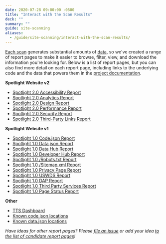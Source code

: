 ```yaml
---
date: 2020-07-28 09:00:00 -0500
title: "Interact with the Scan Results"
deck: ""
summary: ""
guide: site-scanning
aliases:
  - /guide/site-scanning/interact-with-the-scan-results/
---
```


[Each scan](/guide/site-scanning/about-each-scan/) generates substantial amounts of [data](/guide/site-scanning/download-the-data/), so we've created a range of report pages to make it easier to browse, filter, view, and download the information you're looking for.  Below is a list of report pages, but you can also find more detail on each report page, including links to the underlying code and the data that powers them in the [project documentation](https://github.com/18F/site-scanning-documentation/tree/main/report-pages#readme).  


**Spotlight Website v2**

* [Spotlight 2.0 Accessibility Report](https://federalist-05e4f538-b6c2-49a0-a38c-262ad093ad6d.app.cloud.gov/site/18f/spotlight-ui/accessibility) 
* [Spotlight 2.0 Analytics Report](https://federalist-05e4f538-b6c2-49a0-a38c-262ad093ad6d.app.cloud.gov/site/18f/spotlight-ui/analytics) 
* [Spotlight 2.0 Design Report](https://federalist-05e4f538-b6c2-49a0-a38c-262ad093ad6d.app.cloud.gov/site/18f/spotlight-ui/design)
* [Spotlight 2.0 Performance Report](https://federalist-05e4f538-b6c2-49a0-a38c-262ad093ad6d.app.cloud.gov/site/18f/spotlight-ui/performance)
* [Spotlight 2.0 Security Report](https://federalist-05e4f538-b6c2-49a0-a38c-262ad093ad6d.app.cloud.gov/site/18f/spotlight-ui/security) 
* [Spotlight 2.0 Third-Party Links Report](https://federalist-05e4f538-b6c2-49a0-a38c-262ad093ad6d.app.cloud.gov/site/18f/spotlight-ui/critical-components)

**Spotlight Website v1**

* [Spotlight 1.0 Code.json Report](https://site-scanning.app.cloud.gov/search200/200-codejson/?200page=/code.json&mimetype=application/json)
* [Spotlight 1.0 Data.json Report](https://site-scanning.app.cloud.gov/search200/200-data.json/?200page=/data.json&mimetype=application/json)
* [Spotlight 1.0 Data Hub Report](https://site-scanning.app.cloud.gov/search200/?200page=/data&q=200)
* [Spotlight 1.0 Developer Hub Report](https://site-scanning.app.cloud.gov/search200/200-developer/?domainsearch=&present=Present&200page=%2Fdeveloper&date=Scan+Date&agency=All+Agencies&domaintype=All+Branches&org=All+Organizations&mimetype=all+content_types&hitsperpage=50)
* [Spotlight 1.0 /Robots.txt Report](https://site-scanning.app.cloud.gov/search200/200-robotstxt/?200page=/robots.txt)
* [Spotlight 1.0 /Sitemap.xml Report](https://site-scanning.app.cloud.gov/sitemap/)
* [Spotlight 1.0 Privacy Page Report](https://site-scanning.app.cloud.gov/privacy/)
* [Spotlight 1.0 USWDS Report](https://site-scanning.app.cloud.gov/searchUSWDS/)
* [Spotlight 1.0 DAP Report](https://site-scanning.app.cloud.gov/search200/dap/)
* [Spotlight 1.0 Third Party Services Report](ttps://site-scanning.app.cloud.gov/search200/third_parties/)
* [Spotlight 1.0 Page Status Report](https://site-scanning.app.cloud.gov/search200/)

**Other**

* [TTS Dashboard](https://cg-bbe64741-a601-484f-bc3b-e8eef3c28590.app.cloud.gov/site/18f/site-scanning-dashboard/)
* [Known code.json locations](https://cg-bbe64741-a601-484f-bc3b-e8eef3c28590.app.cloud.gov/site/18f/site-scanning-dashboard/codegov/)
* [Known data.json locations](https://cg-bbe64741-a601-484f-bc3b-e8eef3c28590.app.cloud.gov/site/18f/site-scanning-dashboard/datagov/)

_Have ideas for other report pages?  Please [file an issue](https://github.com/18F/site-scanning/issues) or add your idea [to the list of candidate report pages](https://github.com/18F/site-scanning-documentation/blob/main/report-pages/candidate-report-pages.md)!_
